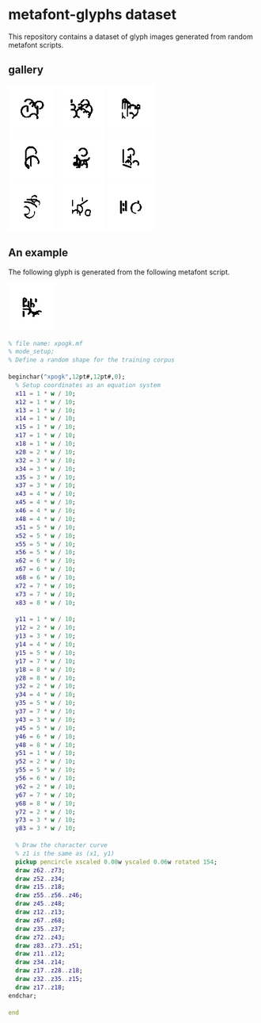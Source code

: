 # metafont-glyphs dataset

This repository contains a dataset of glyph images generated from random metafont scripts.

## gallery
<div>
<img src="https://raw.githubusercontent.com/mountain/metafont-glyphs/main/demo/01.png" width="96px">
<img src="https://raw.githubusercontent.com/mountain/metafont-glyphs/main/demo/02.png" width="96px">
<img src="https://raw.githubusercontent.com/mountain/metafont-glyphs/main/demo/03.png" width="96px">
</div>
<div>
<img src="https://raw.githubusercontent.com/mountain/metafont-glyphs/main/demo/04.png" width="96px">
<img src="https://raw.githubusercontent.com/mountain/metafont-glyphs/main/demo/05.png" width="96px">
<img src="https://raw.githubusercontent.com/mountain/metafont-glyphs/main/demo/06.png" width="96px">
</div>
<div>
<img src="https://raw.githubusercontent.com/mountain/metafont-glyphs/main/demo/07.png" width="96px">
<img src="https://raw.githubusercontent.com/mountain/metafont-glyphs/main/demo/08.png" width="96px">
<img src="https://raw.githubusercontent.com/mountain/metafont-glyphs/main/demo/09.png" width="96px">
</div>

## An example

The following glyph is generated from the following metafont script.

<img src="https://raw.githubusercontent.com/mountain/metafont-glyphs/main/demo/00.png" width="96px">

```metafont
% file name: xpogk.mf
% mode_setup;
% Define a random shape for the training corpus

beginchar("xpogk",12pt#,12pt#,0);
  % Setup coordinates as an equation system
  x11 = 1 * w / 10;
  x12 = 1 * w / 10;
  x13 = 1 * w / 10;
  x14 = 1 * w / 10;
  x15 = 1 * w / 10;
  x17 = 1 * w / 10;
  x18 = 1 * w / 10;
  x28 = 2 * w / 10;
  x32 = 3 * w / 10;
  x34 = 3 * w / 10;
  x35 = 3 * w / 10;
  x37 = 3 * w / 10;
  x43 = 4 * w / 10;
  x45 = 4 * w / 10;
  x46 = 4 * w / 10;
  x48 = 4 * w / 10;
  x51 = 5 * w / 10;
  x52 = 5 * w / 10;
  x55 = 5 * w / 10;
  x56 = 5 * w / 10;
  x62 = 6 * w / 10;
  x67 = 6 * w / 10;
  x68 = 6 * w / 10;
  x72 = 7 * w / 10;
  x73 = 7 * w / 10;
  x83 = 8 * w / 10;

  y11 = 1 * w / 10;
  y12 = 2 * w / 10;
  y13 = 3 * w / 10;
  y14 = 4 * w / 10;
  y15 = 5 * w / 10;
  y17 = 7 * w / 10;
  y18 = 8 * w / 10;
  y28 = 8 * w / 10;
  y32 = 2 * w / 10;
  y34 = 4 * w / 10;
  y35 = 5 * w / 10;
  y37 = 7 * w / 10;
  y43 = 3 * w / 10;
  y45 = 5 * w / 10;
  y46 = 6 * w / 10;
  y48 = 8 * w / 10;
  y51 = 1 * w / 10;
  y52 = 2 * w / 10;
  y55 = 5 * w / 10;
  y56 = 6 * w / 10;
  y62 = 2 * w / 10;
  y67 = 7 * w / 10;
  y68 = 8 * w / 10;
  y72 = 2 * w / 10;
  y73 = 3 * w / 10;
  y83 = 3 * w / 10;

  % Draw the character curve
  % z1 is the same as (x1, y1)
  pickup pencircle xscaled 0.08w yscaled 0.06w rotated 154;
  draw z62..z73;
  draw z52..z34;
  draw z15..z18;
  draw z55..z56..z46;
  draw z45..z48;
  draw z12..z13;
  draw z67..z68;
  draw z35..z37;
  draw z72..z43;
  draw z83..z73..z51;
  draw z11..z12;
  draw z34..z14;
  draw z17..z28..z18;
  draw z32..z35..z15;
  draw z17..z18;
endchar;

end
```
